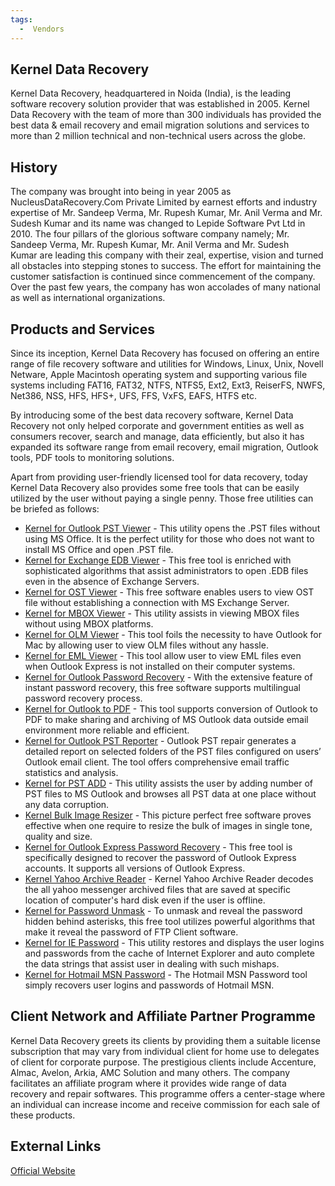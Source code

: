 ```yaml
---
tags:
  -  Vendors
---
```

## Kernel Data Recovery

Kernel Data Recovery, headquartered in Noida (India), is the leading
software recovery solution provider that was established in 2005. Kernel
Data Recovery with the team of more than 300 individuals has provided
the best data & email recovery and email migration solutions and
services to more than 2 million technical and non-technical users across
the globe.

## History

The company was brought into being in year 2005 as
NucleusDataRecovery.Com Private Limited by earnest efforts and industry
expertise of Mr. Sandeep Verma, Mr. Rupesh Kumar, Mr. Anil Verma and Mr.
Sudesh Kumar and its name was changed to Lepide Software Pvt Ltd in
2010. The four pillars of the glorious software company namely; Mr.
Sandeep Verma, Mr. Rupesh Kumar, Mr. Anil Verma and Mr. Sudesh Kumar are
leading this company with their zeal, expertise, vision and turned all
obstacles into stepping stones to success. The effort for maintaining
the customer satisfaction is continued since commencement of the
company. Over the past few years, the company has won accolades of many
national as well as international organizations.

## Products and Services

Since its inception, Kernel Data Recovery has focused on offering an
entire range of file recovery software and utilities for Windows, Linux,
Unix, Novell Netware, Apple Macintosh operating system and supporting
various file systems including FAT16, FAT32, NTFS, NTFS5, Ext2, Ext3,
ReiserFS, NWFS, Net386, NSS, HFS, HFS+, UFS, FFS, VxFS, EAFS, HTFS etc. 

By introducing some of the best data recovery software, Kernel Data
Recovery not only helped corporate and government entities as well as
consumers recover, search and manage, data efficiently, but also it has
expanded its software range from email recovery, email migration,
Outlook tools, PDF tools to monitoring solutions.

Apart from providing user-friendly licensed tool for data recovery,
today Kernel Data Recovery also provides some free tools that can be
easily utilized by the user without paying a single penny. Those free
utilities can be briefed as follows:

- [Kernel for Outlook PST
  Viewer](kernel_for_outlook_pst_viewer.md) - This utility opens
  the .PST files without using MS Office. It is the perfect utility for
  those who does not want to install MS Office and open .PST file.
- [Kernel for Exchange EDB
  Viewer](kernel_for_exchange_edb_viewer.md) - This free tool is
  enriched with sophisticated algorithms that assist administrators to
  open .EDB files even in the absence of Exchange Servers.
- [Kernel for OST Viewer](kernel_for_ost_viewer.md) - This free
  software enables users to view OST file without establishing a
  connection with MS Exchange Server.
- [Kernel for MBOX Viewer](kernel_for_mbox_viewer.md) - This
  utility assists in viewing MBOX files without using MBOX platforms.
- [Kernel for OLM Viewer](kernel_for_olm_viewer.md) - This tool
  foils the necessity to have Outlook for Mac by allowing user to view
  OLM files without any hassle.
- [Kernel for EML Viewer](kernel_for_eml_viewer.md) - This tool
  allow user to view EML files even when Outlook Express is not
  installed on their computer systems.
- [Kernel for Outlook Password
  Recovery](kernel_for_outlook_password_recovery.md) - With the
  extensive feature of instant password recovery, this free software
  supports multilingual password recovery process.
- [Kernel for Outlook to PDF](kernel_for_outlook_to_pdf.md) -
  This tool supports conversion of Outlook to PDF to make sharing and
  archiving of MS Outlook data outside email environment more reliable
  and efficient.
- [Kernel for Outlook PST
  Reporter](kernel_for_outlook_pst_reporter.md) - Outlook PST
  repair generates a detailed report on selected folders of the PST
  files configured on users’ Outlook email client. The tool offers
  comprehensive email traffic statistics and analysis. 
- [Kernel for PST ADD](kernel_for_pst_add.md) - This utility
  assists the user by adding number of PST files to MS Outlook and
  browses all PST data at one place without any data corruption.
- [Kernel Bulk Image Resizer](kernel_bulk_image_resizer.md) -
  This picture perfect free software proves effective when one require
  to resize the bulk of images in single tone, quality and size.
- [Kernel for Outlook Express Password
  Recovery](kernel_for_outlook_express_password_recovery.md) -
  This free tool is specifically designed to recover the password of
  Outlook Express accounts. It supports all versions of Outlook Express.
- [Kernel Yahoo Archive
  Reader](kernel_yahoo_archive_reader.md) - Kernel Yahoo Archive
  Reader decodes the all yahoo messenger archived files that are saved
  at specific location of computer's hard disk even if the user is
  offline.
- [Kernel for Password Unmask](kernel_for_password_unmask.md) -
  To unmask and reveal the password hidden behind asterisks, this free
  tool utilizes powerful algorithms that make it reveal the password of
  FTP Client software.
- [Kernel for IE Password](kernel_for_ie_password.md) - This
  utility restores and displays the user logins and passwords from the
  cache of Internet Explorer and auto complete the data strings that
  assist user in dealing with such mishaps.
- [Kernel for Hotmail MSN
  Password](kernel_for_hotmail_msn_password.md) - The Hotmail
  MSN Password tool simply recovers user logins and passwords of Hotmail
  MSN.

## Client Network and Affiliate Partner Programme

Kernel Data Recovery greets its clients by providing them a suitable
license subscription that may vary from individual client for home use
to delegates of client for corporate purpose. The prestigious clients
include Accenture, Almac, Avelon, Arkia, AMC Solution and many others.
The company facilitates an affiliate program where it provides wide
range of data recovery and repair softwares. This programme offers a
center-stage where an individual can increase income and receive
commission for each sale of these products.

## External Links

[Official Website](http://www.nucleustechnologies.com/)

